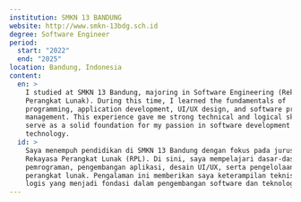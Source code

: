 ```yaml
---
institution: SMKN 13 BANDUNG
website: http://www.smkn-13bdg.sch.id
degree: Software Engineer
period:
  start: "2022"
  end: "2025"
location: Bandung, Indonesia
content:
  en: >
    I studied at SMKN 13 Bandung, majoring in Software Engineering (Rekayasa
    Perangkat Lunak). During this time, I learned the fundamentals of
    programming, application development, UI/UX design, and software project
    management. This experience gave me strong technical and logical skills that
    serve as a solid foundation for my passion in software development and
    technology.
  id: >
    Saya menempuh pendidikan di SMKN 13 Bandung dengan fokus pada jurusan
    Rekayasa Perangkat Lunak (RPL). Di sini, saya mempelajari dasar-dasar
    pemrograman, pengembangan aplikasi, desain UI/UX, serta pengelolaan proyek
    perangkat lunak. Pengalaman ini memberikan saya keterampilan teknis dan
    logis yang menjadi fondasi dalam pengembangan software dan teknologi.
---
```

